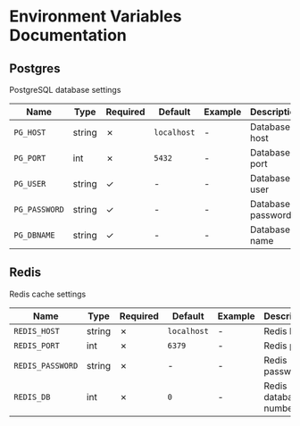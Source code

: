 # Environment Variables Documentation

## Postgres

PostgreSQL database settings

| Name | Type | Required | Default | Example | Description |
|--------|------|----------|---------|---------|-------------|
| `PG_HOST` | string | ✗ | `localhost` | - | Database host |
| `PG_PORT` | int | ✗ | `5432` | - | Database port |
| `PG_USER` | string | ✓ | - | - | Database user |
| `PG_PASSWORD` | string | ✓ | - | - | Database password |
| `PG_DBNAME` | string | ✓ | - | - | Database name |

## Redis

Redis cache settings

| Name | Type | Required | Default | Example | Description |
|--------|------|----------|---------|---------|-------------|
| `REDIS_HOST` | string | ✗ | `localhost` | - | Redis host |
| `REDIS_PORT` | int | ✗ | `6379` | - | Redis port |
| `REDIS_PASSWORD` | string | ✗ | - | - | Redis password |
| `REDIS_DB` | int | ✗ | `0` | - | Redis database number | 